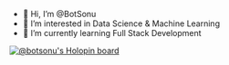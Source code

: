- 👋 Hi, I’m @BotSonu
- 👀 I’m interested in Data Science & Machine Learning 
- 🌱 I’m currently learning Full Stack Development


[![@botsonu's Holopin board](https://holopin.me/botsonu)](https://holopin.io/@botsonu)

